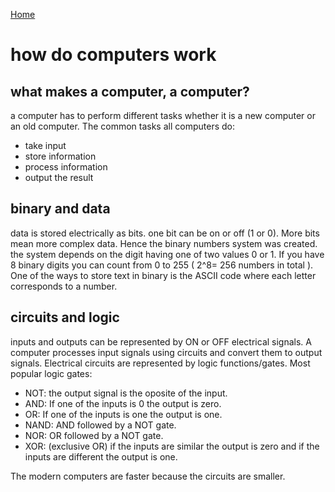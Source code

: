 [Home](https://dinaalsaid.github.io/learning-journal/)

# how do computers work

## what makes a computer, a computer?
a computer has to perform different tasks whether it is a new computer or an old computer.
The common tasks all computers do:
* take input
* store information 
* process information 
* output the result 

## binary and data
data is stored electrically as bits. one bit can be on or off (1 or 0). 
More bits mean more complex data.
Hence the binary numbers system was created. the system depends on the digit having one of two values 0 or 1. If you have 8 binary digits you can count from 0 to 255 ( 2^8= 256 numbers in total ).
One of the ways to store text in binary is the ASCII code where each letter corresponds to a number.

## circuits and logic 
inputs and outputs can be represented by ON or OFF electrical signals.
A computer processes input signals using circuits and convert them to output signals.
Electrical circuits are represented by logic functions/gates.
Most popular logic gates:
* NOT: the output signal is the oposite of the input.
* AND: If one of the inputs is 0 the output is zero.
* OR: If one of the inputs is one the output is one.
* NAND: AND followed by a NOT gate.
* NOR: OR followed by a NOT gate.
* XOR: (exclusive OR) if the inputs are similar the output is zero and if the inputs are different the output is one.

The modern computers are faster because the circuits are smaller.